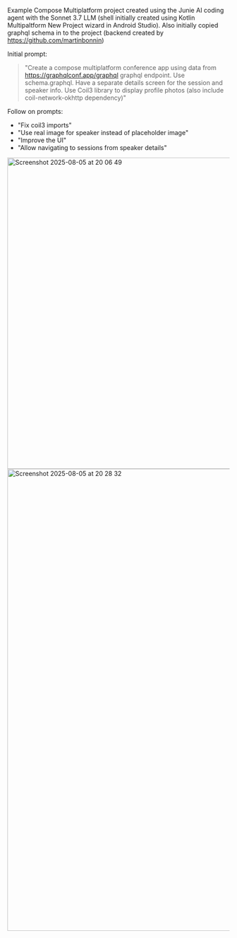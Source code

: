 Example Compose Multiplatform project created using the Junie AI coding agent with the Sonnet 3.7 LLM (shell initially created using 
Kotlin Multipaltform New Project wizard in Android Studio).  Also initially copied graphql schema in to the project (backend created by https://github.com/martinbonnin)

Initial prompt:
>"Create a compose multiplatform conference app using data from https://graphqlconf.app/graphql graphql endpoint.  Use schema.graphql. Have a separate details screen for the session and speaker info.  Use Coil3 library to display profile photos (also include coil-network-okhttp dependency)"

Follow on prompts:
- "Fix coil3 imports"
- "Use real image for speaker instead of placeholder image"
- "Improve the UI"
- "Allow navigating to sessions from speaker details"


<img width="983" height="704" alt="Screenshot 2025-08-05 at 20 06 49" src="https://github.com/user-attachments/assets/1159c77c-debb-4294-a0af-0a3697d073f7" />


<img width="1608" height="1045" alt="Screenshot 2025-08-05 at 20 28 32" src="https://github.com/user-attachments/assets/3944781c-5b9a-47b9-8765-78bb38149041" />

